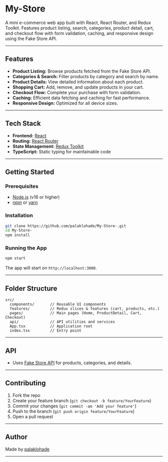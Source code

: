 # My-Store

A mini e-commerce web app built with React, React Router, and Redux Toolkit. Features product listing, search, categories, product detail, cart, and checkout flow with form validation, caching, and responsive design using the Fake Store API.

---

## Features

- **Product Listing:** Browse products fetched from the Fake Store API.
- **Categories & Search:** Filter products by category and search by name.
- **Product Details:** View detailed information about each product.
- **Shopping Cart:** Add, remove, and update products in your cart.
- **Checkout Flow:** Complete your purchase with form validation.
- **Caching:** Efficient data fetching and caching for fast performance.
- **Responsive Design:** Optimized for all device sizes.

---

## Tech Stack

- **Frontend:** [React](https://react.dev/)
- **Routing:** [React Router](https://reactrouter.com/)
- **State Management:** [Redux Toolkit](https://redux-toolkit.js.org/)
- **TypeScript:** Static typing for maintainable code

---

## Getting Started

### Prerequisites

- [Node.js](https://nodejs.org/) (v16 or higher)
- [npm](https://www.npmjs.com/) or [yarn](https://yarnpkg.com/)

### Installation

```bash
git clone https://github.com/palaklohade/My-Store-.git
cd My-Store-
npm install
```

### Running the App

```bash
npm start
```

The app will start on `http://localhost:3000`.

---

## Folder Structure

```
src/
  components/       // Reusable UI components
  features/         // Redux slices & features (cart, products, etc.)
  pages/            // Main pages (Home, ProductDetail, Cart, Checkout)
  api/              // API utilities and services
  App.tsx           // Application root
  index.tsx         // Entry point
```

---

## API

- Uses [Fake Store API](https://fakestoreapi.com/) for products, categories, and details.

---

## Contributing

1. Fork the repo
2. Create your feature branch (`git checkout -b feature/YourFeature`)
3. Commit your changes (`git commit -am 'Add your feature'`)
4. Push to the branch (`git push origin feature/YourFeature`)
5. Open a pull request


---

## Author

Made by [palaklohade](https://github.com/palaklohade)

---

